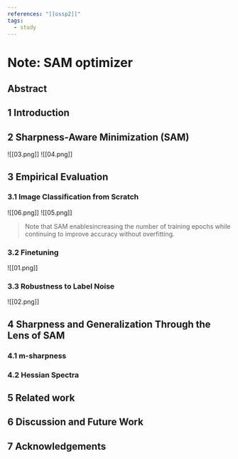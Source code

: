 ```yaml
---
references: "[[ossp2]]"
tags:
  - study
---
```


# Note: SAM optimizer
## Abstract
## 1 Introduction
## 2 Sharpness-Aware Minimization (SAM)
 ![[03.png]]
 ![[04.png]]
## 3 Empirical Evaluation
### 3.1 Image Classification from Scratch
![[06.png]]
![[05.png]]
> Note that SAM enablesincreasing the number of training epochs while continuing to improve accuracy without overfitting.

### 3.2 Finetuning
![[01.png]]
### 3.3 Robustness to Label Noise
![[02.png]]
## 4 Sharpness and Generalization Through the Lens of SAM
### 4.1 m-sharpness
### 4.2 Hessian Spectra
## 5 Related work
## 6 Discussion and Future Work
## 7 Acknowledgements
